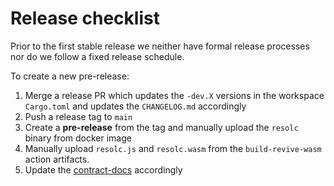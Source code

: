 # Release checklist

Prior to the first stable release we neither have formal release processes nor do we follow a fixed release schedule.

To create a new pre-release:

1. Merge a release PR which updates the `-dev.X` versions in the workspace `Cargo.toml` and updates the `CHANGELOG.md` accordingly
2. Push a release tag to `main`
3. Create a __pre-release__ from the tag and manually upload the `resolc` binary from docker image
4. Manually upload `resolc.js` and `resolc.wasm` from the `build-revive-wasm` action artifacts.
5. Update the [contract-docs](https://github.com/paritytech/contract-docs/) accordingly
